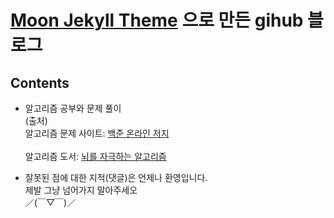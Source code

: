 # [Moon Jekyll Theme](https://taylantatli.github.io/Moon/) 으로 만든 gihub 블로그


## Contents
* 알고리즘 공부와 문제 풀이 <br/>
(출처)  
 알고리즘 문제 사이트: <a href = "https://www.acmicpc.net/">백준 온라인 저지</a> <br/>  
 알고리즘 도서: <a href="http://www.hanbit.co.kr/store/books/look.php?p_code=B3450156021">뇌를 자극하는 알고리즘</a>

* 잘못된 점에 대한 지적(댓글)은 언제나 환영입니다.  
제발 그냥 넘어가지 말아주세오  
／(￣▽￣)／

